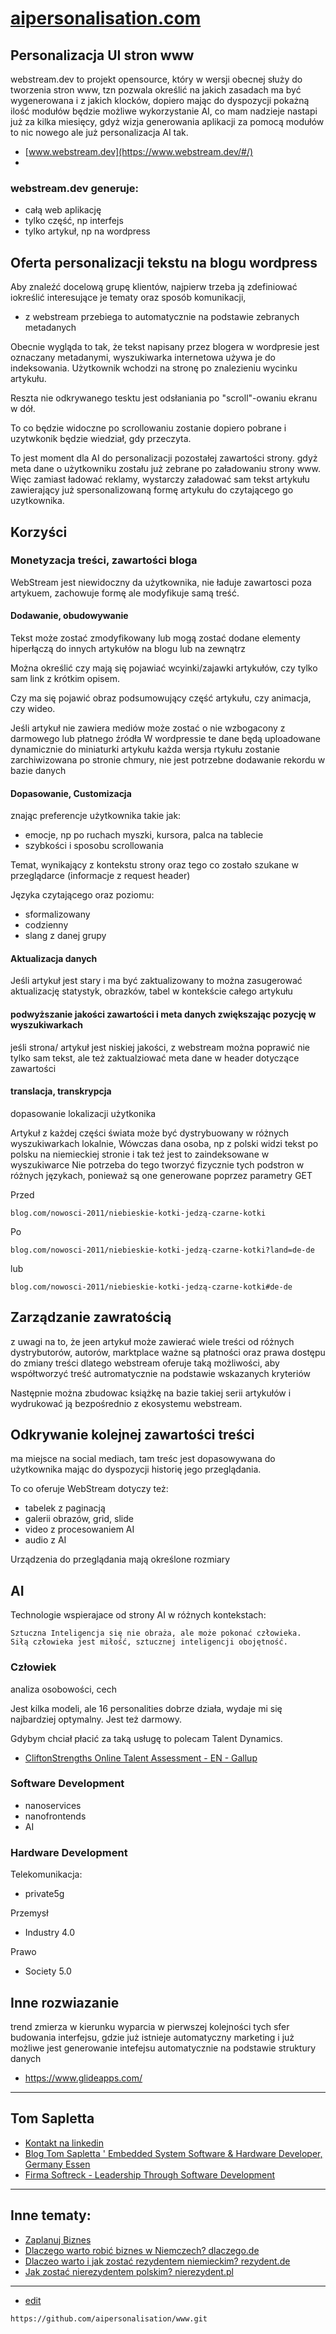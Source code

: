 # [aipersonalisation.com](https://www.aipersonalisation.com/)

## Personalizacja UI stron www

webstream.dev to projekt opensource, który w wersji obecnej służy do tworzenia stron www, tzn pozwala określić na jakich zasadach ma być wygenerowana i z jakich klocków, dopiero mając do dyspozycji pokażną ilość modułów będzie możliwe wykorzystanie AI, co mam nadzieje nastapi już za kilka miesięcy, gdyż wizja generowania aplikacji za pomocą modułów to nic nowego ale już personalizacja AI tak.

+ [www.webstream.dev](https://www.webstream.dev/#/)
+ 
### webstream.dev generuje:
+ całą web aplikację
+ tylko część, np interfejs
+ tylko artykuł, np na wordpress 


## Oferta personalizacji tekstu na blogu wordpress

Aby znaleźć docelową grupę klientów, najpierw trzeba ją zdefiniować iokreślić interesujące je tematy oraz sposób komunikacji,

+ z webstream przebiega to automatycznie na podstawie zebranych metadanych

Obecnie wygląda to tak, że tekst napisany przez blogera w wordpresie jest oznaczany metadanymi, wyszukiwarka internetowa używa je do indeksowania.
Użytkownik wchodzi na stronę po znalezieniu wycinku artykułu.

Reszta nie odkrywanego tesktu jest odsłaniania po "scroll"-owaniu ekranu w dół.


To co będzie widoczne po scrollowaniu zostanie dopiero pobrane i uzytwkonik będzie wiedział, gdy przeczyta.

To jest moment dla AI do personalizacji pozostałej zawartości strony.
gdyż meta dane o użytkowniku zostału już zebrane po załadowaniu strony www.
Więc zamiast ładować reklamy, wystarczy załadować sam tekst artykułu zawierający już spersonalizowaną formę artykułu do czytającego go uzytkownika.


## Korzyści

### Monetyzacja treści, zawartości bloga

WebStream jest niewidoczny da użytkownika, nie ładuje zawartosci poza artykuem,
zachowuje formę ale modyfikuje samą treść.

#### Dodawanie, obudowywanie

Tekst może zostać zmodyfikowany lub mogą zostać dodane elementy hiperłączą do innych artykułów na blogu lub na zewnątrz

Można określić czy mają się pojawiać wcyinki/zajawki artykułów, czy tylko sam link z krótkim opisem.

Czy ma się pojawić obraz podsumowujący część artykułu, czy animacja, czy wideo.

Jeśli artykuł nie zawiera mediów może zostać o nie wzbogacony z darmowego lub płatnego źródła
W wordpressie te dane będą uploadowane dynamicznie do miniaturki artykułu
każda wersja rtykułu zostanie zarchiwizowana po stronie chmury, nie jest potrzebne dodawanie rekordu w bazie danych

#### Dopasowanie, Customizacja

znając preferencje użytkownika takie jak:
+ emocje, np po ruchach myszki, kursora, palca na tablecie
+ szybkości i sposobu scrollowania

Temat, wynikający z kontekstu strony oraz tego co zostało szukane w przeglądarce (informacje z request header)

Języka czytającego oraz poziomu:
+ sformalizowany 
+ codzienny
+ slang z danej grupy


#### Aktualizacja danych

Jeśli artykuł jest stary i ma być zaktualizowany to można zasugerować aktualizację statystyk, obrazków, tabel
w kontekście całego artykułu


#### podwyższanie jakości zawartości i meta danych zwiększając pozycję w wyszukiwarkach

jeśli strona/ artykuł jest niskiej jakości, z webstream można poprawić nie tylko sam tekst, ale też zaktualziować meta dane w header dotyczące zawartości


#### translacja, transkrypcja

dopasowanie lokalizacji użytkonika

Artykuł z każdej części świata może być dystrybuowany w różnych wyszukiwarkach lokalnie,
Wówczas dana osoba, np z polski widzi tekst po polsku na niemieckiej stronie i tak też jest to zaindeksowane w wyszukiwarce
Nie potrzeba do tego tworzyć fizycznie tych podstron w różnych językach, ponieważ są one generowane poprzez parametry GET

Przed

    blog.com/nowosci-2011/niebieskie-kotki-jedzą-czarne-kotki


Po

    blog.com/nowosci-2011/niebieskie-kotki-jedzą-czarne-kotki?land=de-de

lub


    blog.com/nowosci-2011/niebieskie-kotki-jedzą-czarne-kotki#de-de


## Zarządzanie zawratością

z uwagi na to, że jeen artykuł może zawierać wiele treści od różnych dystrybutorów, autorów, marktplace
ważne są płatności oraz prawa dostępu do zmiany treści
dlatego webstream oferuje taką możliwości, aby współtworzyć treść autromatycznie na podstawie wskazanych kryteriów

Następnie można zbudowac książkę na bazie takiej serii artykułów i wydrukować ją bezpośrednio z ekosystemu webstream.


## Odkrywanie kolejnej zawartości treści

ma miejsce na social mediach, tam treśc jest dopasowywana do użytkownika
mając do dyspozycji historię jego przeglądania.

To co oferuje WebStream dotyczy też:
+ tabelek z paginacją
+ galerii obrazów, grid, slide
+ video z procesowaniem AI
+ audio z AI

Urządzenia do przeglądania mają określone rozmiary

## AI

Technologie wspierajace od strony AI w różnych kontekstach:

    Sztuczna Inteligencja się nie obraża, ale może pokonać człowieka.
    Siłą człowieka jest miłość, sztucznej inteligencji obojętność.


### Człowiek

analiza osobowości, cech

Jest kilka modeli, ale 16 personalities dobrze działa, wydaje mi się najbardziej optymalny. Jest też darmowy.

Gdybym chciał płacić za taką usługę to polecam Talent Dynamics. 


+ [CliftonStrengths Online Talent Assessment - EN - Gallup](https://www.gallup.com/cliftonstrengths/en/home.aspx)

### Software Development

+ nanoservices
+ nanofrontends 
+ AI


### Hardware Development

Telekomunikacja: 
+ private5g

Przemysł
+ Industry 4.0

Prawo
+ Society 5.0

## Inne rozwiazanie

trend zmierza w kierunku wyparcia w pierwszej kolejności tych sfer budowania interfejsu, gdzie już istnieje automatyczny marketing i już możliwe jest generowanie intefejsu automatycznie na podstawie struktury danych

+ https://www.glideapps.com/


---

## Tom Sapletta
+ [Kontakt na linkedin](https://www.linkedin.com/in/tom-sapletta-com/)
+ [Blog Tom Sapletta ' Embedded System Software & Hardware Developer, Germany Essen](https://tom.sapletta.pl/)
+ [Firma Softreck - Leadership Through Software Development](https://softreck.pl/)

---


## Inne tematy:

+ [Zaplanuj Biznes](https://www.zaplanujbiznes.pl/)
+ [Dlaczego warto robić biznes w Niemczech? dlaczego.de](https://www.dlaczego.de)
+ [Dlaczeo warto i jak zostać rezydentem niemieckim? rezydent.de](https://www.rezydent.de)
+ [Jak zostać nierezydentem polskim? nierezydent.pl](https://www.nierezydent.pl/)


---

+ [edit](https://github.com/aipersonalisation/www/edit/main/README.md)

```
https://github.com/aipersonalisation/www.git
```
